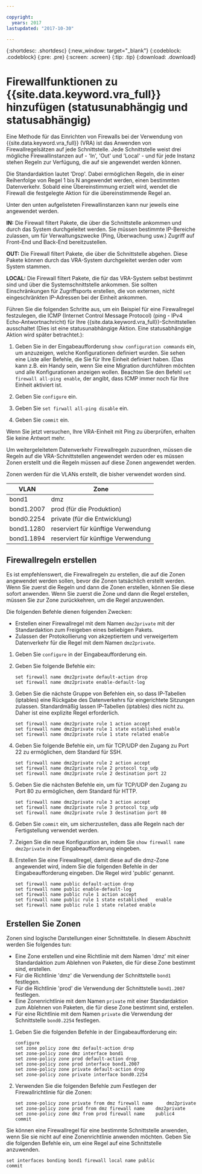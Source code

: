 ```yaml
---

copyright:
  years: 2017
lastupdated: "2017-10-30"

---
```


{:shortdesc: .shortdesc}
{:new_window: target="_blank"}
{:codeblock: .codeblock}
{:pre: .pre}
{:screen: .screen}
{:tip: .tip}
{:download: .download}

# Firewallfunktionen zu {{site.data.keyword.vra_full}} hinzufügen (statusunabhängig und statusabhängig)
Eine Methode für das Einrichten von Firewalls bei der Verwendung von {{site.data.keyword.vra_full}} (VRA) ist das Anwenden von Firewallregelsätzen auf jede Schnittstelle. Jede Schnittstelle weist drei mögliche Firewallinstanzen auf - 'In', 'Out' und 'Local' - und für jede Instanz stehen Regeln zur Verfügung, die auf sie angewendet werden können. 

Die Standardaktion lautet 'Drop'. Dabei ermöglichen Regeln, die in einer Reihenfolge von Regel 1 bis N angewendet werden, einen bestimmten Datenverkehr. Sobald eine Übereinstimmung erzielt wird, wendet die Firewall die festgelegte Aktion für die übereinstimmende Regel an.

Unter den unten aufgelisteten Firewallinstanzen kann nur jeweils eine angewendet werden.

**IN:** Die Firewall filtert Pakete, die über die Schnittstelle ankommen und durch das System durchgeleitet werden. Sie müssen bestimmte IP-Bereiche zulassen, um für Verwaltungszwecke (Ping, Überwachung usw.) Zugriff auf Front-End und Back-End bereitzustellen.

**OUT:** Die Firewall filtert Pakete, die über die Schnittstelle abgehen. Diese Pakete können durch das VRA-System durchgeleitet werden oder vom System stammen.

**LOCAL:** Die Firewall filtert Pakete, die für das VRA-System selbst bestimmt sind und über die Systemschnittstelle ankommen. Sie sollten Einschränkungen für Zugriffsports erstellen, die von externen, nicht eingeschränkten IP-Adressen bei der Einheit ankommen.

Führen Sie die folgenden Schritte aus, um ein Beispiel für eine Firewallregel festzulegen, die ICMP (Internet Control Message Protocol) (ping - IPv4 Echo-Antwortnachricht) für Ihre {{site.data.keyword.vra_full}}-Schnittstellen ausschaltet (Dies ist eine statusunabhängige Aktion. Eine statusabhängige Aktion wird später betrachtet.):

1. Geben Sie in der Eingabeaufforderung `show configuration commands` ein, um anzuzeigen, welche Konfigurationen definiert wurden. Sie sehen eine Liste aller Befehle, die Sie für Ihre Einheit definiert haben. (Das kann z.B. ein Handy sein, wenn Sie eine Migration durchführen möchten und alle Konfigurationen anzeigen wollen. Beachten Sie den Befehl `set firewall all-ping enable`, der angibt, dass ICMP immer noch für Ihre Einheit aktiviert ist.

2. Geben Sie `configure` ein.

3. Geben Sie `set firwall all-ping disable` ein.

4. Geben Sie `commit` ein.

Wenn Sie jetzt versuchen, Ihre VRA-Einheit mit Ping zu überprüfen, erhalten Sie keine Antwort mehr.

Um weitergeleitetem Datenverkehr Firewallregeln zuzuordnen, müssen die Regeln auf die VRA-Schnittstellen angewendet werden oder es müssen Zonen erstellt und die Regeln müssen auf diese Zonen angewendet werden.

Zonen werden für die VLANs erstellt, die bisher verwendet worden sind.

 VLAN | Zone 
 ---- | ---- 
bond1 | dmz
bond1.2007 | prod (für die Produktion)
bond0.2254 | private (für die Entwicklung)
bond1.1280 | reserviert für künftige Verwendung
bond1.1894 | reserviert für künftige Verwendung

## Firewallregeln erstellen
Es ist empfehlenswert, die Firewallregeln zu erstellen, die auf die Zonen angewendet werden sollen, bevor die Zonen tatsächlich erstellt werden. Wenn Sie zuerst die Regeln und dann die Zonen erstellen, können Sie diese sofort anwenden. Wenn Sie zuerst die Zone und dann die Regel erstellen, müssen Sie zur Zone zurückkehren, um die Regel anzuwenden.

Die folgenden Befehle dienen folgenden Zwecken:

* Erstellen einer Firewallregel mit dem Namen `dmz2private` mit der Standardaktion zum Freigeben eines beliebigen Pakets.
* Zulassen der Protokollierung von akzeptiertem und verweigertem Datenverkehr für die Regel mit dem Namen `dmz2private`.

1. Geben Sie `configure` in der Eingabeaufforderung ein.

2. Geben Sie folgende Befehle ein:

	~~~
	set firewall name dmz2private default-action drop
	set firewall name dmz2private enable-default-log
	~~~

3. Geben Sie die nächste Gruppe von Befehlen ein, so dass IP-Tabellen (iptables) eine Rückgabe des Datenverkehrs für eingerichtete Sitzungen zulassen. Standardmäßig lassen IP-Tabellen (iptables) dies nicht zu. Daher ist eine explizite Regel erforderlich.

	~~~
	set firewall name dmz2private rule 1 action accept
	set firewall name dmz2private rule 1 state established enable
	set firewall name dmz2private rule 1 state related enable
	~~~

4. Geben Sie folgende Befehle ein, um für TCP/UDP den Zugang zu Port 22 zu ermöglichen, dem Standard für SSH.
	
	~~~
	set firewall name dmz2private rule 2 action accept
	set firewall name dmz2private rule 2 protocol tcp_udp
	set firewall name dmz2private rule 2 destination port 22
	~~~

5. Geben Sie die nächsten Befehle ein, um für TCP/UDP den Zugang zu Port 80 zu ermöglichen, dem Standard für HTTP.

	~~~
	set firewall name dmz2private rule 3 action accept
	set firewall name dmz2private rule 3 protocol tcp_udp
	set firewall name dmz2private rule 3 destination port 80
	~~~

6. Geben Sie `commit` ein, um sicherzustellen, dass alle Regeln nach der Fertigstellung verwendet werden.

7. Zeigen Sie die neue Konfiguration an, indem Sie `show firewall name dmz2private` in der Eingabeaufforderung eingeben.

8. Erstellen Sie eine Firewallregel, damit diese auf die dmz-Zone angewendet wird, indem Sie die folgenden Befehle in der Eingabeaufforderung eingeben. Die Regel wird 'public' genannt. 

	~~~
	set firewall name public default-action drop
	set firewall name public enable-default-log
	set firewall name public rule 1 action accept
	set firewall name public rule 1 state established 	enable
	set firewall name public rule 1 state related enable
	~~~
	
## Erstellen Sie Zonen

Zonen sind logische Darstellungen einer Schnittstelle. In diesem Abschnitt werden Sie folgendes tun:

* Eine Zone erstellen und eine Richtlinie mit dem Namen 'dmz' mit einer Standardaktion zum Ablehnen von Paketen, die für diese Zone bestimmt sind, erstellen.
* Für die Richtlinie 'dmz' die Verwendung der Schnittstelle `bond1` festlegen.
* Für die Richtlinie 'prod' die Verwendung der Schnittstelle `bond1.2007` festlegen.
* Eine Zonenrichtlinie mit dem Namen `private` mit einer Standardaktion zum Ablehnen von Paketen, die für diese Zone bestimmt sind, erstellen.
* Für eine Richtlinie mit dem Namen `private` die Verwendung der Schnittstelle `bond0.2254` festlegen.

1. Geben Sie die folgenden Befehle in der Eingabeaufforderung ein:

	~~~
	configure
	set zone policy zone dmz default-action drop
	set zone-policy zone dmz interface bond1
	set zone-policy zone prod default-action drop
	set zone-policy zone prod interface bond1.2007
	set zone-policy zone private default-action drop
	set zone-policy zone private interface bond0.2254
	~~~
	
2. Verwenden Sie die folgenden Befehle zum Festlegen der Firewallrichtlinie für die Zonen:

	~~~
	set zone-policy zone private from dmz firewall name 	dmz2private
	set zone-policy zone prod from dmz firewall name 	dmz2private
	set zone-policy zone dmz from prod firewall name 	public4
	commit
	~~~
	
Sie können eine Firewallregel für eine bestimmte Schnittstelle anwenden, wenn Sie sie nicht auf eine Zonenrichtlinie anwenden möchten. Geben Sie die folgenden Befehle ein, um eine Regel auf eine Schnittstelle anzuwenden.

~~~
set interfaces bonding bond1 firewall local name public
commit
~~~
